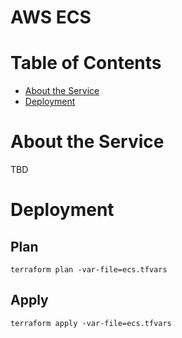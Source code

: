 # AWS ECS

# Table of Contents

- [About the Service](#about-the-service)
- [Deployment](#deployment)

# About the Service

TBD

# Deployment

## Plan

```shell
terraform plan -var-file=ecs.tfvars
```

## Apply

```shell
terraform apply -var-file=ecs.tfvars
```
